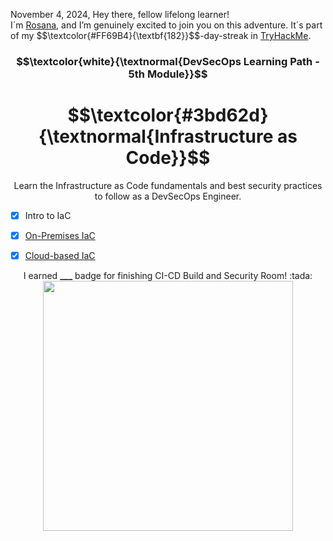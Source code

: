 <p align="left">November 4, 2024, Hey there, fellow lifelong learner!<br>
I´m <a href="https://www.linkedin.com/in/rosanafssantos/">Rosana</a>, and I’m genuinely excited to join you on this adventure. It´s part of my $$\textcolor{#FF69B4}{\textbf{182}}$$-day-streak in  <a href="https://tryhackme.com/r/p/Rosana">TryHackMe</a>.</p>

<h3 align="center"> $$\textcolor{white}{\textnormal{DevSecOps Learning Path - 5th Module}}$$ </h3>
<h1 align="center"> $$\textcolor{#3bd62d}{\textnormal{Infrastructure as Code}}$$ </h1>

<p align="center">Learn the Infrastructure as Code fundamentals and best security practices to follow as a DevSecOps Engineer.</p>

- [x] Intro to IaC
- [x] <a href="https://github.com/RosanaFSS/TryHackMe/blob/DevSecOps/5.2.%20On-Premises%20IaC.md">On-Premises IaC</a>
- [x] <a href="https://github.com/RosanaFSS/TryHackMe/blob/DevSecOps/5.3.%20Cloud-based%20IaC.md">Cloud-based IaC</a>


<p align="center">I earned <strong>___</strong> badge for finishing CI-CD Build and Security Room! :tada: <br>
                 <img width="400x" src=""></p>
